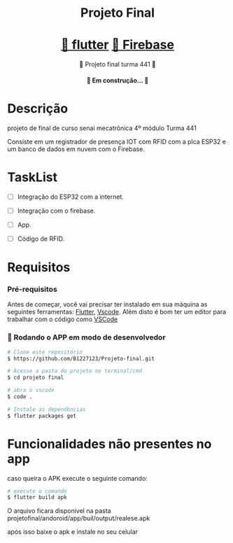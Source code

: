 <h1 align="center">
Projeto Final  
</h1>

<h1 align="center">
    <a href=https://docs.flutter.dev/>🔗 flutter</a>
    <a href=https://firebase.google.com/>🔗 Firebase</a>
</h1>
<p align="center">💼 Projeto final turma 441 💼</p>

<h4 align="center"> 
	🚧   Em construção...  🚧
</h4>

# Descrição
projeto de final de curso senai mecatrônica 4º módulo Turma 441

Consiste em um registrador de presença IOT com RFID com  a plca
ESP32 e um banco de dados em nuvem com o Firebase.


# TaskList
- [ ] Integração do ESP32 com a internet.
- [ ] Integração com o firebase.
- [ ] App.
- [ ] Código de RFID.



# Requisitos
### Pré-requisitos

Antes de começar, você vai precisar ter instalado em sua máquina as seguintes ferramentas:
[Flutter](https://docs.flutter.dev), [Vscode](https://code.visualstudio.com/download). 
Além disto é bom ter um editor para trabalhar com o código como [VSCode](https://code.visualstudio.com/)


### 🎲 Rodando o APP em modo de desenvolvedor

```bash
# Clone este repositório
$ https://github.com/B1227123/Projeto-final.git

# Acesse a pasta do projeto no terminal/cmd
$ cd projeto final

# abra o vscode
$ code .

# Instale as dependências
$ flutter packages get
```
# Funcionalidades não presentes no app

caso queira o APK execute o seguinte comando:

```bash
# execute o comando
$ flutter build apk
```
O arquivo ficara disponivel na pasta projetofinal/andoroid/app/buil/output/realese.apk

após isso baixe o apk e instale no seu celular
